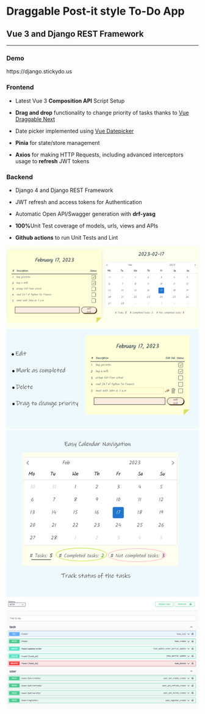 # Draggable Post-it style To-Do App

## Vue 3 and Django REST Framework

---

### Demo

<p>https://django.stickydo.us</p>

### Frontend

<ul>
    <li>
        <p>Latest Vue 3 <strong>Composition API</strong> Script Setup</p>
    </li>
    <li>
        <p><strong>Drag and drop</strong> functionality to change priority of tasks thanks to <a href="https://github.com/SortableJS/vue.draggable.next">Vue Draggable Next</a></p>
    </li>
    <li>
        <p>Date picker implemented using <a href="https://github.com/Vuepic/vue-datepicker">Vue Datepicker</a></p>
    </li>
    <li>
        <p><strong>Pinia</strong> for state/store management</p>
    </li>
    <li>
        <p><strong>Axios</strong> for making HTTP Requests, including advanced interceptors usage to <strong>refresh</strong> JWT tokens</p>
    </li>
</ul>

### Backend

<ul>
    <li>
        <p>Django 4 and Django REST Framework</p>
    <li>
        <p>JWT refresh and access tokens for Authentication</p>
    </li>
    <li>
        <p>Automatic Open API/Swagger generation with <strong>drf-yasg</strong></p>
    </li>
    <li>
        <p><strong>100%</strong>Unit Test coverage of models, urls, views and APIs</p>
    </li>
    <li>
        <p><strong>Github actions</strong> to run Unit Tests and Lint</p>
    </li>
</ul>

<img src="images/todo_1.png" alt="Front image 1"/>
<img src="images/todo_2.png" alt="Front image 2"/>
<img src="images/todo_3.png" alt="Front image 3"/>
<img src="images/swagger.png" alt="Swagger"/>
